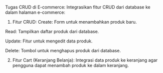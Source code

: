 Tugas CRUD di E-commerce:
Integrasikan fitur CRUD dari database ke dalam halaman e-commerce:

1. Fitur CRUD:
Create: Form untuk menambahkan produk baru.

Read: Tampilkan daftar produk dari database.

Update: Fitur untuk mengedit data produk.

Delete: Tombol untuk menghapus produk dari database.

2. Fitur Cart (Keranjang Belanja):
Integrasi data produk ke keranjang agar pengguna dapat menambah produk ke dalam keranjang.
